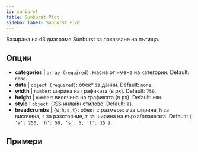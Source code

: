 ```yaml
---
id: sunburst
title: Sunburst Plot
sidebar_label: Sunburst Plot
---
```


Базирана на d3 диаграма Sunburst за показване на пътища.

## Опции

* __categories__ | `array (required)`: масив от имена на категории. Default: `none`.
* __data__ | `object (required)`: обект за данни. Default: `none`.
* __width__ | `number`: ширина на графиката (в px). Default: `750`.
* __height__ | `number`: височина на графиката (в px). Default: `600`.
* __style__ | `object`: CSS инлайн стилове. Default: `{}`.
* __breadcrumbs__ | `{w,h,s,t}`: обект с размери: `w` за ширина, `h` за височина, `s` за разстояние, `t` за ширина на върха/опашката. Default: `{
  'w': 250,
  'h': 50,
  's': 5,
  't': 15
}`.


## Примери

```jsx live

```

